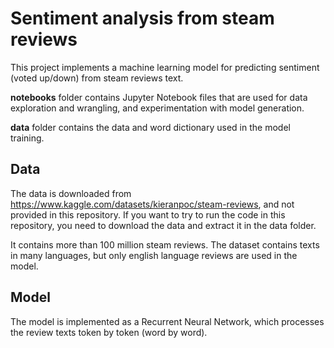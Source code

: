 # Sentiment analysis from steam reviews

This project implements a machine learning model for predicting sentiment (voted up/down) from steam reviews text.

**notebooks** folder contains Jupyter Notebook files that are used for data exploration and wrangling, and experimentation with model generation.

**data** folder contains the data and word dictionary used in the model training.

## Data

The data is downloaded from https://www.kaggle.com/datasets/kieranpoc/steam-reviews, and not provided in this repository. If you want to try to run the code in this repository, you need to download the data and extract it in the data folder.

It contains more than 100 million steam reviews. The dataset contains texts in many languages, but only english language reviews are used in the model.

## Model

The model is implemented as a Recurrent Neural Network, which processes the review texts token by token (word by word).
